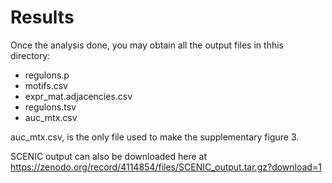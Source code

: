 # Results

Once the analysis done, you may obtain all the output files in thhis directory:
<br>
<ul>
<li> regulons.p</li>
<li> motifs.csv</li>
<li> expr_mat.adjacencies.csv</li>
<li> regulons.tsv</li>
<li> auc_mtx.csv</li>
</ul>

auc_mtx.csv, is the only file used to make the supplementary figure 3.

SCENIC output can also be downloaded here at https://zenodo.org/record/4114854/files/SCENIC_output.tar.gz?download=1
